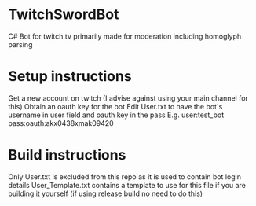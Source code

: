 # TwitchSwordBot
C# Bot for twitch.tv primarily made for moderation including homoglyph parsing

# Setup instructions
Get a new account on twitch (I advise against using your main channel for this)
Obtain an oauth key for the bot
Edit User.txt to have the bot's username in user field and oauth key in the pass
E.g.
  user:test_bot
  pass:oauth:akx0438xmak09420

# Build instructions
Only User.txt is excluded from this repo as it is used to contain bot login details
User_Template.txt contains a template to use for this file if you are building it yourself (if using release build no need to do this)
